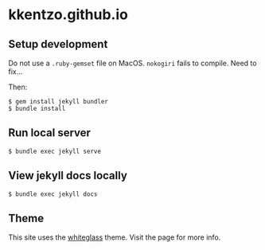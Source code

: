 # kkentzo.github.io

## Setup development

Do not use a `.ruby-gemset` file on MacOS. `nokogiri` fails to
compile. Need to fix...

Then:

    $ gem install jekyll bundler
    $ bundle install

## Run local server

    $ bundle exec jekyll serve

## View jekyll docs locally

    $ bundle exec jekyll docs

## Theme

This site uses the [whiteglass](https://github.com/yous/whiteglass)
theme. Visit the page for more info.
